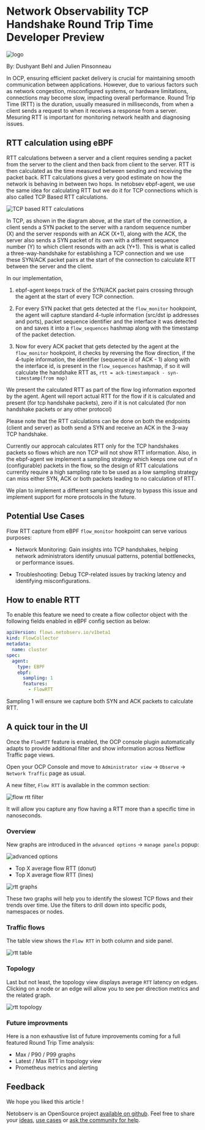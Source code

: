 # Network Observability TCP Handshake Round Trip Time Developer Preview

![logo](./images/rtt_logo.png)

By: Dushyant Behl and Julien Pinsonneau

In OCP, ensuring efficient packet delivery is crucial for maintaining smooth
communication between applications. However, due to various factors such
as network congestion, misconfigured systems, or hardware limitations,
connections may become slow, impacting overall performance.
Round Trip Time (RTT) is the duration, usually measured in milliseconds, from when
a client sends a request to when it receives a response from a server.
Mesuring RTT is important for monitoring network health and diagnosing issues.

## RTT calculation using eBPF

RTT calculations between a server and a client requires sending a packet from the
server to the client and then back from client to the server.
RTT is then calculated as the time measured between sending and receiving the packet back.
RTT calculations gives a very good estimate on how the network is behaving in between
two hops. In netobsev ebpf-agent, we use the same idea for calculating RTT but we do it
for TCP connections which is also called TCP Based RTT calculations. 

![TCP based RTT calculations](./images/tcp_rtt_calculations.png)

In TCP, as shown in the diagram above, at the start of the connection,
a client sends a SYN packet to the server with a random sequence number (X) and the 
server responds with an ACK (X+1), along with the ACK, the server also sends a SYN
packet of its own with a different sequence number (Y) to which client resonds
with an ack (Y+1). This is what is called a three-way-handshake for establishing a 
TCP connection and we use these SYN/ACK packet pairs at the start of the connection to
calculate RTT between the server and the client.

In our implementation,

1. ebpf-agent keeps track of the SYN/ACK packet pairs crossing through the agent at the start of every TCP connection.

2. For every SYN packet that gets detected at the `flow_monitor` hookpoint, the agent will capture standard 4-tuple information (src/dst ip addresses and ports), packet sequence identifier and the interface it was detected on and saves it into a `flow_sequences` hashmap along with the timestamp of the packet detection.

3. Now for every ACK packet that gets detected by the agent at the `flow_monitor` hookpoint, it checks by reversing the flow direction, if the 4-tuple information, the identifier (sequence id of ACK - 1) along with the interface id, is present in the `flow_sequences` hashmap, if so it will calculate the handshake RTT as,
`rtt = ack-timestampack - syn-timestamp(from map)`

We present the calculated RTT as part of the flow log information exported by the agent. Agent will report actual RTT for the flow if it is calculated and present (for tcp handshake packets), zero if it is not calculated (for non handshake packets or any other protocol)

Please note that the RTT calculations can be done on both the endpoints (client and server) as both send a SYN and receive an ACK in the 3-way TCP handshake. 

Currently our approcah calculates RTT only for the TCP handshakes packets so flows which are non TCP will not show RTT information. 
Also, in the ebpf-agent we implement a sampling strategy which keeps one out of n (configurable) packets in the flow, so the design of RTT calculations currently require a high sampling rate to be used as a low sampling strategy can miss either SYN, ACK or both packets leading to no calculation of RTT.

We plan to implement a different sampling strategy to bypass this issue and implement support for more protocols in the future.

## Potential Use Cases

Flow RTT capture from eBPF `flow_monitor` hookpoint can serve various purposes:

- Network Monitoring: Gain insights into TCP handshakes, helping
  network administrators identify unusual patterns, potential bottlenecks, or
  performance issues.

- Troubleshooting: Debug TCP-related issues by tracking latency and identifying
  misconfigurations.

## How to enable RTT

To enable this feature we need to create a flow collector object with the following
fields enabled in eBPF config section as below:

```yaml
apiVersion: flows.netobserv.io/v1beta1
kind: FlowCollector
metadata:
  name: cluster
spec:
  agent:
    type: EBPF
    ebpf:
      sampling: 1
      features:
        - FlowRTT
```

Sampling 1 will ensure we capture both SYN and ACK packets to calculate RTT.

## A quick tour in the UI

Once the `FlowRTT` feature is enabled, the OCP console plugin automatically adapts
to provide additional filter and show information across Netflow Traffic page views.

Open your OCP Console and move to
`Administrator view` -> `Observe` -> `Network Traffic` page as usual.

A new filter, `Flow RTT` is available in the common section:

![flow rtt filter](./images/flow_rtt_filter.png)

It will allow you capture any flow having a RTT more than a specific time in nanoseconds.

### Overview

New graphs are introduced in the `advanced options` -> `manage panels` popup:

![advanced options](./images/advanced_options.png)

- Top X average flow RTT (donut)
- Top X average flow RTT (lines)

![rtt graphs](./images/rtt_graphs.png)

These two graphs will help you to identify the slowest TCP flows and their trends
over time. Use the filters to drill down into specific pods, namespaces or nodes.

### Traffic flows

The table view shows the `Flow RTT` in both column and side panel.

![rtt table](./images/rtt_table.png)

### Topology

Last but not least, the topology view displays average `RTT` latency on edges.
Clicking on a node or an edge will allow you to see per direction metrics and
the related graph.

![rtt topology](./images/rtt_topology.png)

### Future improvments

Here is a non exhaustive list of future improvements coming for a full featured
Round Trip Time analysis:

- Max / P90 / P99 graphs
- Latest / Max RTT in topology view
- Prometheus metrics and alerting

## Feedback

We hope you liked this article !

Netobserv is an OpenSource project [available on github](https://github.com/netobserv).
Feel free to share your [ideas](https://github.com/netobserv/network-observability-operator/discussions/categories/ideas), [use cases](https://github.com/netobserv/network-observability-operator/discussions/categories/show-and-tell) or [ask the community for help](https://github.com/netobserv/network-observability-operator/discussions/categories/q-a).
